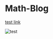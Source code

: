 # Math-Blog

[test link](https://danielennis521.github.io/Math-Blog/Post%201%3A%20Sea%20Level%20Change/post.md)

![test](https://danielennis521.github.io/Math-Blog/Post%201%3A%20Sea%20Level%20Change/Sea%20Level%20Changes/graphs/basic%20sea%20level.png)
